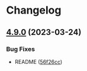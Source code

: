 # Changelog

## [4.9.0](https://github.com/somleng/somleng-node/compare/v4.9.0...v4.9.0) (2023-03-24)


### Bug Fixes

* README ([56f26cc](https://github.com/somleng/somleng-node/commit/56f26ccd2593ff1d7e7e3bbb5ad872837e32bda4))
